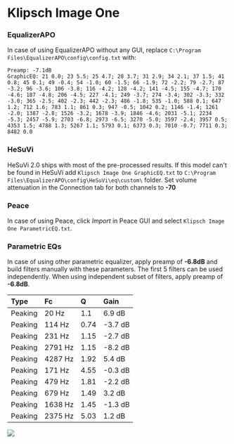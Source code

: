 # Klipsch Image One

### EqualizerAPO
In case of using EqualizerAPO without any GUI, replace `C:\Program Files\EqualizerAPO\config\config.txt`
with:
```
Preamp: -7.1dB
GraphicEQ: 21 0.0; 23 5.5; 25 4.7; 28 3.7; 31 2.9; 34 2.1; 37 1.5; 41 0.8; 45 0.1; 49 -0.4; 54 -1.0; 60 -1.5; 66 -1.9; 72 -2.2; 79 -2.7; 87 -3.2; 96 -3.6; 106 -3.8; 116 -4.2; 128 -4.2; 141 -4.5; 155 -4.7; 170 -4.6; 187 -4.8; 206 -4.5; 227 -4.1; 249 -3.7; 274 -3.4; 302 -3.3; 332 -3.0; 365 -2.5; 402 -2.3; 442 -2.3; 486 -1.8; 535 -1.0; 588 0.1; 647 1.2; 712 1.6; 783 1.1; 861 0.3; 947 -0.5; 1042 0.2; 1146 -1.4; 1261 -2.0; 1387 -2.8; 1526 -3.2; 1678 -3.9; 1846 -4.6; 2031 -5.1; 2234 -5.3; 2457 -5.9; 2703 -6.8; 2973 -6.5; 3270 -5.0; 3597 -2.4; 3957 0.5; 4353 1.5; 4788 1.3; 5267 1.1; 5793 0.1; 6373 0.3; 7010 -0.7; 7711 0.3; 8482 0.0
```

### HeSuVi
HeSuVi 2.0 ships with most of the pre-processed results. If this model can't be found in HeSuVi add
`Klipsch Image One GraphicEQ.txt` to `C:\Program Files\EqualizerAPO\config\HeSuVi\eq\custom\` folder.
Set volume attenuation in the Connection tab for both channels to **-70**

### Peace
In case of using Peace, click *Import* in Peace GUI and select `Klipsch Image One ParametricEQ.txt`.

### Parametric EQs
In case of using other parametric equalizer, apply preamp of **-6.8dB** and build filters manually
with these parameters. The first 5 filters can be used independently.
When using independent subset of filters, apply preamp of **-6.8dB**.

| Type    | Fc      |    Q | Gain    |
|:--------|:--------|:-----|:--------|
| Peaking | 20 Hz   | 1.1  | 6.9 dB  |
| Peaking | 114 Hz  | 0.74 | -3.7 dB |
| Peaking | 231 Hz  | 1.15 | -2.7 dB |
| Peaking | 2791 Hz | 1.15 | -8.2 dB |
| Peaking | 4287 Hz | 1.92 | 5.4 dB  |
| Peaking | 171 Hz  | 4.55 | -0.3 dB |
| Peaking | 479 Hz  | 1.81 | -2.2 dB |
| Peaking | 679 Hz  | 1.49 | 3.2 dB  |
| Peaking | 1638 Hz | 1.45 | -1.3 dB |
| Peaking | 2375 Hz | 5.03 | 1.2 dB  |

![](https://raw.githubusercontent.com/jaakkopasanen/AutoEq/master/results/headphonecom/sbaf-serious/Klipsch%20Image%20One/Klipsch%20Image%20One.png)